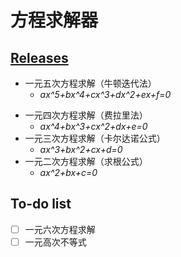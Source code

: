 # 方程求解器
## [Releases](https://github.com/CappuccinoZ/Equation-solver/releases)
* 一元五次方程求解（牛顿迭代法）  
  * _ax^5+bx^4+cx^3+dx^2+ex+f=0_
- 一元四次方程求解（费拉里法）  
  * _ax^4+bx^3+cx^2+dx+e=0_
- 一元三次方程求解（卡尔达诺公式）  
  * _ax^3+bx^2+cx+d=0_
- 一元二次方程求解（求根公式）  
  * _ax^2+bx+c=0_
## To-do list
- [ ] 一元六次方程求解
- [ ] 一元高次不等式
